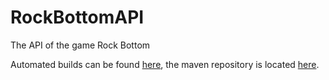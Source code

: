 # RockBottomAPI
The API of the game Rock Bottom

Automated builds can be found [here](https://ci.chaosfield.at/job/RockBottomAPI/), the maven repository is located [here](https://maven.chaosfield.at/de/ellpeck/rockbottom/RockBottomAPI/).
